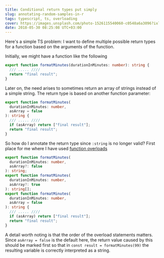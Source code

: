 ```yaml
---
title: Conditional return types put simply
slug: annotating-random-samples-in-r
tags: typescript, ts, overloading
cover: https://images.unsplash.com/photo-1526115540060-c0548a6a3096?ixlib=rb-1.2.1&ixid=MnwxMjA3fDB8MHxwaG90by1wYWdlfHx8fGVufDB8fHx8&auto=format&fit=crop&w=2070&q=80
date: 2018-05-30 08:25:08 UTC+03:00
---
```


Here's a simple TS problem: I want to define multiple possible return types
for a function based on the arguments of the function.

Initially, we might have a function like the following

```typescript
export function formatMinutes(durationInMinutes: number): string {
  /// ..... ////
  return "final result";
}
```

Later on, the need arises to sometimes return an array of strings instead of a
simple string. The return type is based on another function parameter:

```typescript
export function formatMinutes(
  durationInMinutes: number,
  asArray = false
): string {
  /// ..... ////
  if (asArray) return ["final result"];
  return "final result";
}
```

So how do I annotate the return type since `:string` is no longer valid?
First place for me where I have used [function overloads](https://www.typescriptlang.org/docs/handbook/2/functions.html#function-overloads)

```typescript
export function formatMinutes(
  durationInMinutes: number,
  asArray?: false
): string;
export function formatMinutes(
  durationInMinutes: number,
  asArray?: true
): string[];
export function formatMinutes(
  durationInMinutes: number,
  asArray = false
): string {
  /// ..... ////
  if (asArray) return ["final result"];
  return "final result";
}
```

A detail worth noting is that the order of the overload statements matters. Since `asArray = false` is the default here,
the return value caused by this should be marked first so that in `const result = formatMinutes(99)` the resulting variable
is correctly interpreted as a string.
